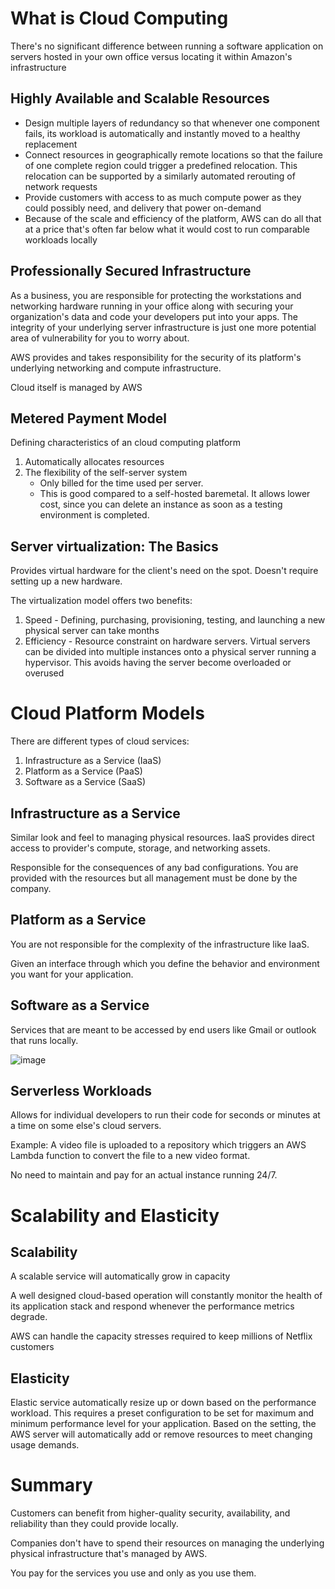 # What is Cloud Computing
There's no significant difference between running a software application on servers hosted in your own office versus locating it within Amazon's infrastructure

## Highly Available and Scalable Resources
- Design multiple layers of redundancy so that whenever one component fails, its workload is automatically and instantly moved to a healthy replacement
- Connect resources in geographically remote locations so that the failure of one complete region could trigger a predefined relocation. This relocation can be supported by a similarly automated rerouting of network requests
- Provide customers with access to as much compute power as they could possibly need, and delivery that power on-demand
- Because of the scale and efficiency of the platform, AWS can do all that at a price that's often far below what it would cost to run comparable workloads locally

## Professionally Secured Infrastructure
As a business, you are responsible for protecting the workstations and networking hardware running in your office along with securing your organization's data and code your developers put into your apps. The integrity of your underlying server infrastructure is just one more potential area of vulnerability for you to worry about.

AWS provides and takes responsibility for the security of its platform's underlying networking and compute infrastructure.

Cloud itself is managed by AWS

## Metered Payment Model
Defining characteristics of an cloud computing platform
1. Automatically allocates resources
2. The flexibility of the self-server system
    - Only billed for the time used per server.
    - This is good compared to a self-hosted baremetal. It allows lower cost, since you can delete an instance as soon as a testing environment is completed.

## Server virtualization: The Basics
Provides virtual hardware for the client's need on the spot. Doesn't require setting up a new hardware.

The virtualization model offers two benefits:
1. Speed - Defining, purchasing, provisioning, testing, and launching a new physical server can take months
2. Efficiency - Resource constraint on hardware servers. Virtual servers can be divided into multiple instances onto a physical server running a hypervisor. This avoids having the server become overloaded or overused

# Cloud Platform Models
There are different types of cloud services:
1. Infrastructure as a Service (IaaS)
2. Platform as a Service (PaaS)
3. Software as a Service (SaaS)

## Infrastructure as a Service
Similar look and feel to managing physical resources. IaaS provides direct access to provider's compute, storage, and networking assets.

Responsible for the consequences of any bad configurations. You are provided with the resources but all management must be done by the company.

## Platform as a Service
You are not responsible for the complexity of the infrastructure like IaaS.

Given an interface through which you define the behavior and environment you want for your application.

## Software as a Service
Services that are meant to be accessed by end users like Gmail or outlook that runs locally.

![image](https://github.com/dannymoon-dev/aws-cloud-pracititioner/raw/master/images/Fri_Sep_17_2021_1631912739147.png)

## Serverless Workloads
Allows for individual developers to run their code for seconds or minutes at a time on some else's cloud servers.

Example: A video file is uploaded to a repository which triggers an AWS Lambda function to convert the file to a new video format.

No need to maintain and pay for an actual instance running 24/7.

# Scalability and Elasticity

## Scalability
A scalable service will automatically grow in capacity

A well designed cloud-based operation will constantly monitor the health of its application stack and respond whenever the performance metrics degrade.

AWS can handle the capacity stresses required to keep millions of Netflix customers

## Elasticity
Elastic service automatically resize up or down based on the performance workload. This requires a preset configuration to be set for maximum and minimum performance level for your application. Based on the setting, the AWS server will automatically add or remove resources to meet changing usage demands.

# Summary
Customers can benefit from higher-quality security, availability, and reliability than they could provide locally.

Companies don't have to spend their resources on managing the underlying physical infrastructure that's managed by AWS.

You pay for the services you use and only as you use them.
